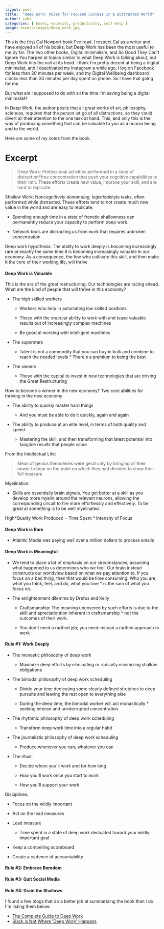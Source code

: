 ```yaml
---
layout: post
title:  "Deep Work: Rules for Focused Success in a Distracted World"
author: juhi
categories: [ books, excerpts, productivity, self-help ]
image: assets/images/deep_work.jpg
---
```


This is the [first](https://www.goodreads.com/book/show/25744928-deep-work) Cal Newport book I've read. I respect Cal as a writer and have enjoyed all of his books, but Deep Work has been the most useful to me by far. The two other books, Digital minimalism, and So Good They Can't Ignore You harped at topics similar to what Deep Work is talking about, but Deep Work hits the nail at its head.
I think I'm pretty decent at being a digital minimalist, and I deactivated my Instagram a while ago, I log on Facebook for less than 20 minutes per week, and my Digital Wellbeing dashboard clocks less than 30 minutes per day spent on phone. So I have that going for me.

But what am I supposed to do with all the time I'm saving being a digital minimalist? 

In Deep Work, the author posits that all great works of art, philosophy, sciences, required that the person let go of all distractions, so they could divert all their attention to the one task at hand. This, and only this is the way of producing something that can be valuable to you as a human being and to the world.

Here are some of my notes from the book.
# Excerpt

> Deep Work: Professional activities performed in a state of distraction*free concentration that push your cognitive capabilities to their limit. These efforts create new value, improve your skill, and are hard to replicate.

Shallow Work: Non*cognitively demanding, logistical*style tasks, often performed while distracted. These efforts tend to not create much new value in the world and are easy to replicate.

*   Spending enough time in a state of frenetic shallowness can permanently reduce your capacity to perform deep work.

*   Network tools are distracting us from work that requires unbroken concentration

Deep work hypothesis: The ability to work deeply is becoming increasingly rare at exactly the same time it is becoming increasingly valuable in our economy. As a consequence, the few who cultivate this skill, and then make it the core of their working life, will thrive

#### Deep Work is Valuable

This is the era of the great restructuring. Our technologies are racing ahead. What are the kind of people that will thrive in this economy? 

*   The high skilled workers

    *   Workers who help in automating low skilled positions

    *   Those with the oracular ability to work with and tease valuable results out of increasingly complex machines

    *   Be good at working with intelligent machines

*   The superstars

    *   Talent is not a commodity that you can buy in bulk and combine to reach the needed levels * There's a premium to being the best

*   The owners

    *   Those with the capital to invest in new technologies that are driving the Great Restructuring

How to become a winner in the new economy? Two core abilities for thriving in the new economy

*   The ability to quickly master hard things

    *   And you must be able to do it quickly, again and again

*   The ability to produce at an elite level, in terms of both quality and speed

    *   Mastering the skill, and then transforming that latest potential into tangible results that people value

From the Intellectual Life:

> Mean of genius themselves were gerat only by bringing all their power to bear on the point on which they had decided to show their full measure

Myelination

*   Skills are essentially brain signals. You get better at a skill as you develop more myelin around the relevant neurons, allowing the corresponding circuit to fire more effortlessly and effectively. To be great at something is to be well myelinated.

High*Quality Work Produced = Time Spent * Intensity of Focus

#### Deep Work is Rare

*   Atlantic Media was paying well over a million dollars to process emails

#### Deep Work is Meaningful

*   We tend to place a lot of emphasis on our circumstances, assuming what happened to us determines who we feel. Our brain instead constructs our worldview based on what we pay attention to. If you focus on a bad thing, then that would be time consuming. Who you are, what you think, feel, and do, what you love * is the sum of what you focus on.

*   The enlightenment dilemma by Drefus and Kelly

    *   Craftsmanship: The meaning uncovered by such efforts is due to the skill and apreciationtion inherent in craftsmanship * not the outcomes of their work. 

    *   You don't need a rarified job; you need instead a rarified approach to work

#### Rule #1: Work Deeply

*   The monastic philosophy of deep work

    *   Maximize deep efforts by eliminating or radically minimizing shallow obligations

*   The bimodal philosophy of deep work scheduling

    *   Divide your time dedicating some clearly defined stretches to deep pursuits and leaving the rest open to everything else

    *   During the deep time, the bimodal worker will act monastically * seeking intense and uninterrupted concentration

*   The rhythmic philosophy of deep work scheduling

    *   Transform deep work time into a regular habit

*   The journalistic philosophy of deep work scheduling

    *   Produce whenever you can, whatever you can

*   The ritual:

    *   Decide where you'll work and for how long

    *   How you'll work once you start to work

    *   How you'll support your work

Disciplines:

*   Focus on the wildly important

*   Act on the lead measures

*   Lead measure
    *   Time spent in a state of deep work dedicated toward your wildly important goal

*   Keep a compelling scoreboard

*   Create a cadence of accountability

#### Rule #2: Embrace Boredom

#### Rule #3: Quit Social Media

#### Rule #4: Drain the Shallows


I found a few blogs that do a better job at summarizing the book than I do. I'm listing them below:

*  [The Complete Guide to Deep Work](https://doist.com/blog/deep-work/)
*  [Slack Is Not Where 'Deep Work' Happens](https://blog.nuclino.com/slack-is-not-where-deep-work-happens)

